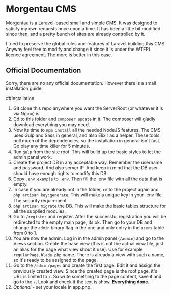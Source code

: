 # Morgentau CMS

Morgentau is a Laravel-based small and simple CMS. It was designed to satisfy my own requests once upon a time. It has been a little bit modified since then, and a pretty bunch of sites are already controlled by it. 

I tried to preserve the global rules and features of Laravel building this CMS. Anyway feel free to modify and change it since it is under the WTFPL licence agreement. The more is better in this case.

## Official Documentation

Sorry, there are no any official documentation. However there is a small installation guide.

##Installation

1. Git clone this repo anywhere you want the ServerRoot (or whatever it is via Nginx) is.
2. Cd to this folder and `composer update` in it. The composer will gladly download everything you may need.
3. Now its time to `npm install` all the needed NodeJS features. The CMS uses Gulp and Sass in general, and also Elixir as a helper. These tools pull much of the dependencies, so the installation in general isn't fast. Go play any time killer for 5 minutes.
4. Run `gulp` from the site root. This will build up the basic styles to let the admin panel work.
5. Create the project DB in any acceptable way. Remember the username and password. And also server IP. And keep in mind that the DB user should have enough rights to modify this DB.
6. Copy `.env.example` to `.env`. Then fill the .env file with all the data that is empty.
7. In case if you are already not in the folder, `cd` to the project again and `php artisan key:generate`. This will make a unique key in your .env file. The security requirement.
8. `php artisan migrate` the DB. This will make the basic tables structure for all the supplied modules.
9. Go to `/register` and register. After the successful registration you will be redirected to the empty main page, its ok. Then go to your DB and change the `admin` binary flag in the one and only entry in the `users` table from 0 to 1.
10. You are now the admin. Log in in the admin panel (`/admin`) and go to the Views section. Create the base view (this is not the actual view file, just an alias for the page what view shout it use). Use for example `regularPage.blade.php` name. There is already a view with such a name, so it's ready to be assigned to the page.
11. Go to the `/admin/pages` and create the first page. Edit it and assign the previously created view. Since the created page is the root page, it's URL is limited to `/`. So write something to the page content, save it and go to the `/`. Look and check if the text is show. **Everything done**.
12. *Optional* - set your locale in app.php.